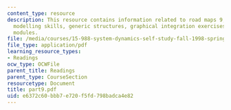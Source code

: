 ```yaml
---
content_type: resource
description: This resource contains information related to road maps 9, improving
  modelling skills, generic structures, graphical integration exercises and computer
  modules.
file: /media/courses/15-988-system-dynamics-self-study-fall-1998-spring-1999/e6372c60bbb7e720f5fd798badca4e82_part9.pdf
file_type: application/pdf
learning_resource_types:
- Readings
ocw_type: OCWFile
parent_title: Readings
parent_type: CourseSection
resourcetype: Document
title: part9.pdf
uid: e6372c60-bbb7-e720-f5fd-798badca4e82
---
```

